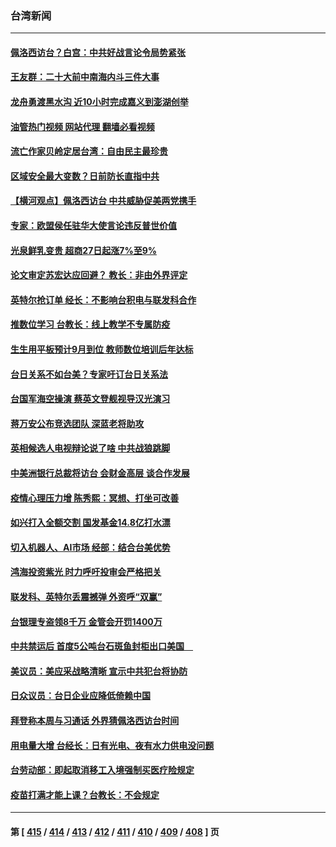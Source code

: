 ### 台湾新闻
---
#### [佩洛西访台？白宫：中共好战言论令局势紧张](../../pages/ncid1349361/n13789687.md?07271245) 
#### [王友群：二十大前中南海内斗三件大事](../../pages/ncid1349361/n13789729.md?07271245) 
#### [龙舟勇渡黑水沟 近10小时完成嘉义到澎湖创举](../../pages/ncid1349361/n13789725.md?07271245) 
#### [油管热门视频 网站代理 翻墙必看视频](http://209.222.30.114:81/youtube.html?07271245)
#### [流亡作家贝岭定居台湾：自由民主最珍贵](../../pages/ncid1349361/n13788648.md?07271245) 
#### [区域安全最大变数？日前防长直指中共](../../pages/ncid1349361/n13789183.md?07271245) 
#### [【横河观点】佩洛西访台 中共威胁促美两党携手](../../pages/ncid1349361/n13789610.md?07271245) 
#### [专家：欧盟侯任驻华大使言论违反普世价值](../../pages/ncid1349361/n13789381.md?07271245) 
#### [光泉鲜乳变贵 超商27日起涨7%至9%](../../pages/ncid1349361/n13789488.md?07271245) 
#### [论文审定苏宏达应回避？ 教长：非由外界评定](../../pages/ncid1349361/n13789456.md?07271245) 
#### [英特尔抢订单 经长：不影响台积电与联发科合作](../../pages/ncid1349361/n13789453.md?07271245) 
#### [推数位学习 台教长：线上教学不专属防疫](../../pages/ncid1349361/n13789491.md?07271245) 
#### [生生用平板预计9月到位 教师数位培训后年达标](../../pages/ncid1349361/n13789466.md?07271245) 
#### [台日关系不如台美？专家吁订台日关系法](../../pages/ncid1349361/n13789465.md?07271245) 
#### [台国军海空操演 蔡英文登舰视导汉光演习](../../pages/ncid1349361/n13789460.md?07271245) 
#### [蒋万安公布竞选团队 深蓝老将助攻](../../pages/ncid1349361/n13789458.md?07271245) 
#### [英相候选人电视辩论说了啥 中共战狼跳脚](../../pages/ncid1349361/n13789383.md?07271245) 
#### [中美洲银行总裁将访台 会财金高层 谈合作发展](../../pages/ncid1349361/n13789402.md?07271245) 
#### [疫情心理压力增 陈秀熙：冥想、打坐可改善](../../pages/ncid1349361/n13789440.md?07271245) 
#### [如兴打入全额交割 国发基金14.8亿打水漂](../../pages/ncid1349361/n13789437.md?07271245) 
#### [切入机器人、AI市场 经部：结合台美优势](../../pages/ncid1349361/n13789394.md?07271245) 
#### [鸿海投资紫光 时力呼吁投审会严格把关](../../pages/ncid1349361/n13789397.md?07271245) 
#### [联发科、英特尔丢震撼弹 外资呼“双赢”](../../pages/ncid1349361/n13789395.md?07271245) 
#### [台银理专盗领8千万 金管会开罚1400万](../../pages/ncid1349361/n13789360.md?07271245) 
#### [中共禁运后 首度5公吨台石斑鱼封柜出口美国　](../../pages/ncid1349361/n13789367.md?07271245) 
#### [美议员：美应采战略清晰 宣示中共犯台将协防](../../pages/ncid1349361/n13789322.md?07271245) 
#### [日众议员：台日企业应降低倚赖中国](../../pages/ncid1349361/n13789317.md?07271245) 
#### [拜登称本周与习通话 外界猜佩洛西访台时间](../../pages/ncid1349361/n13789326.md?07271245) 
#### [用电量大增 台经长：日有光电、夜有水力供电没问题](../../pages/ncid1349361/n13789362.md?07271245) 
#### [台劳动部：即起取消移工入境强制买医疗险规定](../../pages/ncid1349361/n13789364.md?07271245) 
#### [疫苗打满才能上课？台教长：不会规定](../../pages/ncid1349361/n13789361.md?07271245) 

---
#### 第 [ [415](./415.md?07271245) / [414](./414.md?07271245) / [413](./413.md?07271245) / [412](./412.md?07271245) / [411](./411.md?07271245) / [410](./410.md?07271245) / [409](./409.md?07271245) / [408](./408.md?07271245) ] 页
